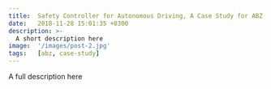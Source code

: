 ```yaml
---
title:  Safety Controller for Autonomous Driving, A Case Study for ABZ 2025
date:   2018-11-28 15:01:35 +0300
description: >-
  A short description here
image:  '/images/post-2.jpg'
tags:   [abz, case-study]
---
```

A full description here
